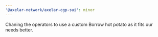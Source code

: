 ```yaml
---
'@axelar-network/axelar-cgp-sui': minor
---
```


Chaning the operators to use a custom Borrow hot potato as it fits our needs better.
